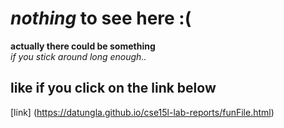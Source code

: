 <!--- Headers - Bold - Italic -->
# _nothing_ to see here :(
**actually there could be something**\
*if you stick around long enough..*
## like if you click on the link below
[link] (https://datungla.github.io/cse15l-lab-reports/funFile.html)

